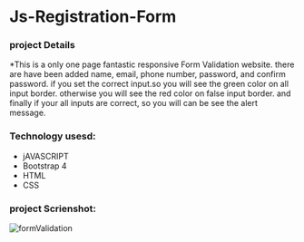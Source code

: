 # Js-Registration-Form
### project Details

*This is a only one page fantastic responsive Form Validation website. there are have been added name, email, phone number, password, and confirm password. if you set the correct input.so you will see the green color on all input border. otherwise you will see the red color on false input border. and finally if your all inputs are correct, so you will can be see the alert message.   

### Technology usesd:
- jAVASCRIPT
- Bootstrap 4
- HTML
- CSS

### project Scrienshot:

![formValidation](https://user-images.githubusercontent.com/67516342/116685090-a8e0df80-a966-11eb-8825-0980a238c893.png)
